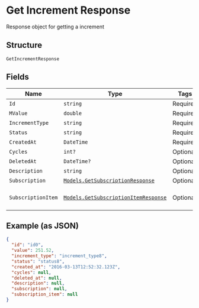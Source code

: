 
# Get Increment Response

Response object for getting a increment

## Structure

`GetIncrementResponse`

## Fields

| Name | Type | Tags | Description |
|  --- | --- | --- | --- |
| `Id` | `string` | Required | - |
| `MValue` | `double` | Required | - |
| `IncrementType` | `string` | Required | - |
| `Status` | `string` | Required | - |
| `CreatedAt` | `DateTime` | Required | - |
| `Cycles` | `int?` | Optional | - |
| `DeletedAt` | `DateTime?` | Optional | - |
| `Description` | `string` | Optional | - |
| `Subscription` | [`Models.GetSubscriptionResponse`](../../doc/models/get-subscription-response.md) | Optional | - |
| `SubscriptionItem` | [`Models.GetSubscriptionItemResponse`](../../doc/models/get-subscription-item-response.md) | Optional | The Subscription Item |

## Example (as JSON)

```json
{
  "id": "id0",
  "value": 251.52,
  "increment_type": "increment_type8",
  "status": "status8",
  "created_at": "2016-03-13T12:52:32.123Z",
  "cycles": null,
  "deleted_at": null,
  "description": null,
  "subscription": null,
  "subscription_item": null
}
```

